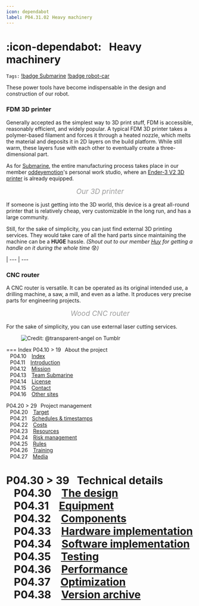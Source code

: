 ```yaml
---
icon: dependabot
label: P04.31.02⠀Heavy machinery
---
```

# :icon-dependabot:⠀Heavy machinery
`Tags:` [!badge Submarine](/projects/P04-submarine.md) [!badge robot-car]()

These power tools have become indispensable in the design and construction of our robot.

### FDM 3D printer
Generally accepted as the simplest way to 3D print stuff, FDM is accessible, reasonably efficient, and widely popular. A typical FDM 3D printer takes a polymer-based filament and forces it through a heated nozzle, which melts the material and deposits it in 2D layers on the build platform. While still warm, these layers fuse with each other to eventually create a three-dimensional part.

As for [Submarine](/projects/P04-submarine/P04-10-19-about-the-project/P04-11-introduction.md), the entire manufacturing process takes place in our member [oddeyemotion](/about-me.md)'s personal work studio, where an [Ender-3 V2 3D printer](https://www.creality.com/products/ender-3-v2-3d-printer-csco) is already equipped.

<style>
figcaption {
  color: #9D9D9D;
  font-style: italic;
  font-size: 19px;
  padding: 1px;
  text-align: center;
}
</style>
<figure>
    <img src="https://raw.githubusercontent.com/oddeyemotion/odd/main/projects/P04-submarine/media/3D-printer.jpg" alt="">
    <figcaption>Our 3D printer</figcaption>
</figure>

If someone is just getting into the 3D world, this device is a great all-round printer that is relatively cheap, very customizable in the long run, and has a large community.

Still, for the sake of simplicity, you can just find external 3D printing services. They would take care of all the hard parts since maintaining the machine can be a **HUGE** hassle. *(Shout out to our member [Huy](https://github.com/Huydeptraibodoi) for getting a handle on it during the whole time* :cold_sweat:*)*

|
--- | ---

### CNC router
A CNC router is versatile. It can be operated as its original intended use, a drilling machine, a saw, a mill, and even as a lathe. It produces very precise parts for engineering projects.

<figure>
    <img src="https://hackaday.com/wp-content/uploads/2014/06/home-made-cnc-router.jpg?w=640" alt="">
    <figcaption>Wood CNC router</figcaption>
</figure>

For the sake of simplicity, you can use external laser cutting services.


<figure>
    <img src="https://64.media.tumblr.com/d103eb823dce2842c673f409f036857b/tumblr_mzx9wrdwFa1snc5kxo1_1280.gifv" alt="Credit: @transparent-angel on Tumblr">
</figure>

=== Index
P04.10 > 19⠀About the project\
⠀P04.10 ⠀[Index](/projects/P04-submarine/P04-10-19-about-the-project/P04-10-index.md)\
⠀P04.11 ⠀[Introduction](/projects/P04-submarine/P04-10-19-about-the-project/P04-11-introduction.md)\
⠀P04.12 ⠀[Mission](/projects/P04-submarine/P04-10-19-about-the-project/P04-11-mission.md)\
⠀P04.13 ⠀[Team Submarine](/projects/P04-submarine/P04-10-19-about-the-project/P04-12-team-submarine.md)\
⠀P04.14 ⠀[License](/projects/P04-submarine/P04-10-19-about-the-project/P04-13-license.md)\
⠀P04.15 ⠀[Contact](/projects/P04-submarine/P04-10-19-about-the-project/P04-14-contact.md)\
⠀P04.16 ⠀[Other sites](/projects/P04-submarine/P04-10-19-about-the-project/P04-15-other-sites.md)

P04.20 > 29⠀Project management\
⠀P04.20 ⠀[Target](/projects/P04-submarine/P04-20-29-project-management/P04-20-target.md)\
⠀P04.21 ⠀[Schedules & timestamps](/projects/P04-submarine/P04-20-29-project-management/P04-21-schedules.md)\
⠀P04.22 ⠀[Costs](/projects/P04-submarine/P04-20-29-project-management/P04-22-costs.md)\
⠀P04.23 ⠀[Resources](/projects/P04-submarine/P04-20-29-project-management/P04-23-resources.md)\
⠀P04.24 ⠀[Risk management](/projects/P04-submarine/P04-20-29-project-management/P04-24-risks.md)\
⠀P04.25 ⠀[Rules](/projects/P04-submarine/P04-20-29-project-management/P04-25-rules.md)\
⠀P04.26 ⠀[Training](/projects/P04-submarine/P04-20-29-project-management/P04-26-training.md)\
⠀P04.27 ⠀[Media](/projects/P04-submarine/P04-20-29-project-management/P04-27-media.md)

P04.30 > 39⠀Technical details\
⠀P04.30 ⠀[The design](/projects/P04-submarine/P04-30-39-technical-details/P04-30-the-design.md)\
⠀P04.31 ⠀[Equipment](/projects/P04-submarine/P04-30-39-technical-details/P04-31-equipment.md)\
⠀P04.32 ⠀[Components](/projects/P04-submarine/P04-30-39-technical-details/P04-32-components.md)\
⠀P04.33 ⠀[Hardware implementation](/projects/P04-submarine/P04-30-39-technical-details/P04-33-hardware.md)\
⠀P04.34 ⠀[Software implementation](/projects/P04-submarine/P04-30-39-technical-details/P04-34-software.md)\
⠀P04.35 ⠀[Testing](/projects/P04-submarine/P04-30-39-technical-details/P04-35-testing.md)\
⠀P04.36 ⠀[Performance](/projects/P04-submarine/P04-30-39-technical-details/P04-36-performance.md)\
⠀P04.37 ⠀[Optimization](/projects/P04-submarine/P04-30-39-technical-details/P04-37-optimization.md)\
⠀P04.38 ⠀[Version archive](/projects/P04-submarine/P04-30-39-technical-details/P04-38-version-archive.md)
===